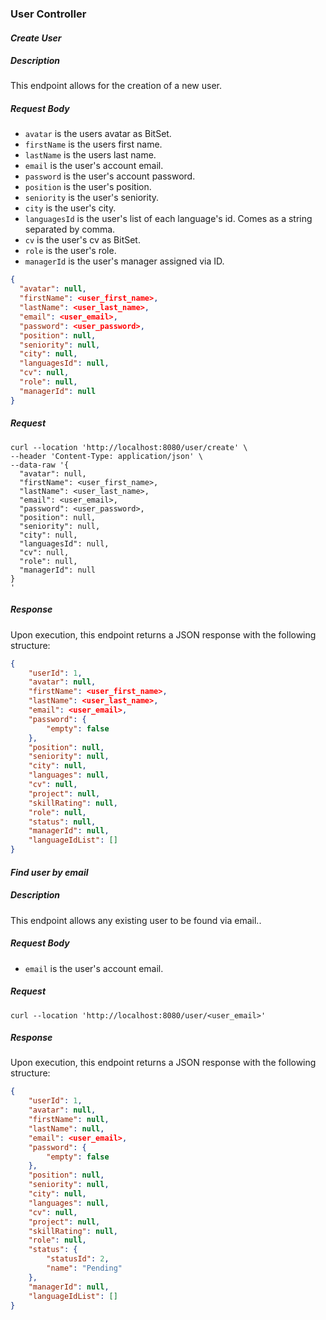 ### **User Controller**
#### _Create User_
##### Description
This endpoint allows for the creation of a new user.
##### Request Body
* `avatar` is the users avatar as BitSet.
* `firstName` is the users first name.
* `lastName` is the users last name.
* `email` is the user's account email.
* `password` is the user's account password.
* `position` is the user's position.
* `seniority` is the user's seniority.
* `city` is the user's city.
* `languagesId` is the user's list of each language's id. Comes as a string separated by comma.
* `cv` is the user's cv as BitSet.
* `role` is the user's role.
* `managerId` is the user's manager assigned via ID.
``` JSON
{
  "avatar": null,
  "firstName": <user_first_name>,
  "lastName": <user_last_name>,
  "email": <user_email>,
  "password": <user_password>,
  "position": null,
  "seniority": null,
  "city": null,
  "languagesId": null,
  "cv": null,
  "role": null,
  "managerId": null
}
```
##### Request
``` Curl
curl --location 'http://localhost:8080/user/create' \
--header 'Content-Type: application/json' \
--data-raw '{
  "avatar": null,
  "firstName": <user_first_name>,
  "lastName": <user_last_name>,
  "email": <user_email>,
  "password": <user_password>,
  "position": null,
  "seniority": null,
  "city": null,
  "languagesId": null,
  "cv": null,
  "role": null,
  "managerId": null
}
'
```
##### Response
Upon execution, this endpoint returns a JSON response with the following structure:
``` JSON
{
    "userId": 1,
    "avatar": null,
    "firstName": <user_first_name>,
    "lastName": <user_last_name>,
    "email": <user_email>,
    "password": {
        "empty": false
    },
    "position": null,
    "seniority": null,
    "city": null,
    "languages": null,
    "cv": null,
    "project": null,
    "skillRating": null,
    "role": null,
    "status": null,
    "managerId": null,
    "languageIdList": []
}
```

#### _Find user by email_
##### Description
This endpoint allows any existing user to be found via email..
##### Request Body
* `email` is the user's account email.
##### Request
``` Curl
curl --location 'http://localhost:8080/user/<user_email>'
```
##### Response
Upon execution, this endpoint returns a JSON response with the following structure:
``` JSON
{
    "userId": 1,
    "avatar": null,
    "firstName": null,
    "lastName": null,
    "email": <user_email>,
    "password": {
        "empty": false
    },
    "position": null,
    "seniority": null,
    "city": null,
    "languages": null,
    "cv": null,
    "project": null,
    "skillRating": null,
    "role": null,
    "status": {
        "statusId": 2,
        "name": "Pending"
    },
    "managerId": null,
    "languageIdList": []
}
```